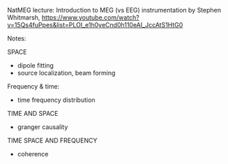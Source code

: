 NatMEG lecture: Introduction to MEG (vs EEG) instrumentation by Stephen Whitmarsh, https://www.youtube.com/watch?v=15Qs4fuPpes&list=PLOI_e1h0yeCnd0h110eAI_JccAtS1HtG0

Notes:

SPACE
- dipole fitting
- source localization, beam forming

Frequency & time:
- time frequency distribution

TIME AND SPACE
- granger causality

TIME SPACE AND FREQUENCY
- coherence

